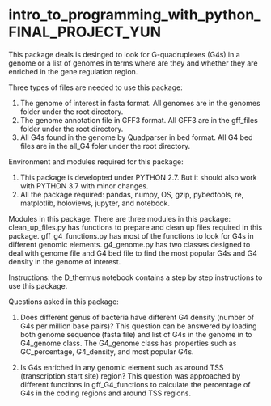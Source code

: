 # intro_to_programming_with_python_FINAL_PROJECT_YUN

This package deals is desinged to look for G-quadruplexes (G4s) in a genome or a list of genomes in terms where are they and whether they are enriched in the gene regulation region.

Three types of files are needed to use this package:
1. The genome of interest in fasta format. All genomes are in the genomes folder under the root directory.
2. The genome annotation file in GFF3 format. All GFF3 are in the gff_files folder under the root directory.
3. All G4s found in the genome by Quadparser in bed format. All G4 bed files are in the all_G4 foler under the root directory.

Environment and modules required for this package:
1. This package is developted under PYTHON 2.7. But it should also work with PYTHON 3.7 with minor changes.
2. All the package required: pandas, numpy, OS, gzip, pybedtools, re, matplotlib, holoviews, jupyter, and notebook.

Modules in this package:
There are three modules in this package:
clean_up_files.py has functions to prepare and clean up files required in this package.
gff_g4_functions.py has most of the functions to look for G4s in different genomic elements.
g4_genome.py has two classes designed to deal with genome file and G4 bed file to find the most popular G4s and G4 density in the genome of interest.

Instructions:
the D_thermus notebook contains a step by step instructions to use this package.

Questions asked in this package:

1. Does different genus of bacteria have different G4 density (number of G4s per million base pairs)?
    This question can be answered by loading both genome sequence (fasta file) and list of G4s in the genome in to G4_genome class. The G4_genome class has properties such as GC_percentage, G4_density, and most popular G4s.
    
    
2. Is G4s enriched in any genomic element such as around TSS (transcription start site) region?
    This question was approached by different functions in gff_G4_functions to calculate the percentage of G4s in the coding regions and around TSS regions. 


